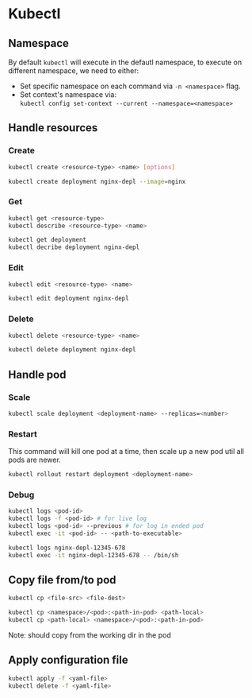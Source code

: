 # Kubectl

## Namespace

By default `kubectl` will execute in the defautl namespace, to execute on different namespace, we need to either:

- Set specific namespace on each command via `-n <namespace>` flag.
- Set context's namespace via:  
 `kubectl config set-context --current --namespace=<namespace>`

## Handle resources

### Create

```sh
kubectl create <resource-type> <name> [options]

kubectl create deployment nginx-depl --image=nginx
```

### Get

```sh
kubectl get <resource-type>
kubectl describe <resource-type> <name>

kubectl get deployment
kubectl decribe deployment nginx-depl
```

### Edit

```sh
kubectl edit <resource-type> <name>

kubectl edit deployment nginx-depl
```

### Delete

```sh
kubectl delete <resource-type> <name>

kubectl delete deployment nginx-depl
```

## Handle pod

### Scale

```sh
kubectl scale deployment <deployment-name> --replicas=<number>
```

### Restart

This command will kill one pod at a time, then scale up a new pod util all pods are newer.

```sh
kubectl rollout restart deployment <deployment-name>
```

### Debug

```sh
kubectl logs <pod-id>
kubectl logs -f <pod-id> # for live log
kubectl logs <pod-id> --previous # for log in ended pod
kubectl exec -it <pod-id> -- <path-to-executable>

kubectl logs nginx-depl-12345-678
kubectl exec -it nginx-depl-12345-678 -- /bin/sh
```

## Copy file from/to pod

```sh
kubectl cp <file-src> <file-dest>

kubectl cp <namespace>/<pod>:<path-in-pod> <path-local>
kubectl cp <path-local> <namespace>/<pod>:<path-in-pod>
```

Note: should copy from the working dir in the pod

## Apply configuration file

```sh
kubectl apply -f <yaml-file>
kubectl delete -f <yaml-file>
```
